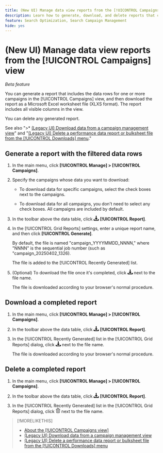```yaml
---
title: (New UI) Manage data view reports from the [!UICONTROL Campaigns] view
description: Learn how to generate, download, and delete reports that contain the data rows for one or more campaigns in the [!UICONTROL Campaigns] view in a report.
feature: Search Optimization, Search Campaign Management
hide: yes
---
```

# (New UI) Manage data view reports from the [!UICONTROL Campaigns] view

<!-- Wording??????  Filtered data reports? -->

*Beta feature*

You can generate a report that includes the data rows for one or more campaigns in the [!UICONTROL Campaigns] view, and then download the report as a Microsoft Excel worksheet file (XLXS format). The report includes all visible columns in the view.

You can delete any generated report.

See also ">* [(Legacy UI) Download data from a campaign management view](/help/search-social-commerce/common-tasks/navigation-editing-selection/download.md)" and "[(Legacy UI) Delete a performance data report or bulksheet file from the [!UICONTROL Downloads] menu](/help/search-social-commerce/common-tasks/navigation-editing-selection/download-delete-data.md)."

## Generate a report with the filtered data rows

1. In the main menu, click **[!UICONTROL Manage] > [!UICONTROL Campaigns]**.

1. Specify the campaigns whose data you want to download:

   * To download data for specific campaigns, select the check boxes next to the campaigns.
   
   * To download data for all campaigns, you don't need to select any check boxes. All campaigns are included by default.

1. In the toolbar above the data table, click ![Download](/help/search-social-commerce/assets/download.png "Download") **[!UICONTROL Report]**.

1. In the [!UICONTROL Grid Reports] settings, enter a unique report name, and then click **[!UICONTROL Generate]**.

   By default, the file is named "campaign_YYYYMMDD_NNNN," where "NNNN" is the sequential job number (such as "campaign_20250402_1326).

   The file is added to the [!UICONTROL Recently Generated] list.

1. (Optional) To download the file once it's completed, click ![Download](/help/search-social-commerce/assets/download.png "Download") next to the file name.

   The file is downloaded according to your browser's normal procedure.

## Download a completed report

1. In the main menu, click **[!UICONTROL Manage] > [!UICONTROL Campaigns]**.

1. In the toolbar above the data table, click ![Download](/help/search-social-commerce/assets/download.png "Download") **[!UICONTROL Report]**.

1. In the [!UICONTROL Recently Generated] list in the [!UICONTROL Grid Reports] dialog, click ![Download](/help/search-social-commerce/assets/download.png "Download") next to the file name.

   The file is downloaded according to your browser's normal procedure.

## Delete a completed report

1. In the main menu, click **[!UICONTROL Manage] > [!UICONTROL Campaigns]**.

1. In the toolbar above the data table, click ![Download](/help/search-social-commerce/assets/download.png "Download") **[!UICONTROL Report]**.

1. In the [!UICONTROL Recently Generated] list in the [!UICONTROL Grid Reports] dialog, click ![Delete](/help/search-social-commerce/assets/delete-new.png "Delete") next to the file name.

>[!MORELIKETHIS]
>
>* [About the [!UICONTROL Campaigns view]](campaign-view-about.md)
>* [(Legacy UI) Download data from a campaign management view](/help/search-social-commerce/common-tasks/navigation-editing-selection/download.md)
>* [(Legacy UI) Delete a performance data report or bulksheet file from the [!UICONTROL Downloads] menu](/help/search-social-commerce/common-tasks/navigation-editing-selection/download-delete-data.md)
